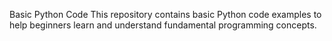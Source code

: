 Basic Python Code
This repository contains basic Python code examples to help beginners learn and understand fundamental programming concepts.
